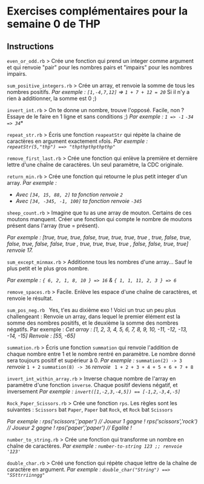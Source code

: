 Exercises complémentaires pour la semaine 0 de THP
==========

## Instructions

`even_or_odd.rb` > Crée une fonction qui prend un integer comme argument et qui renvoie "pair" pour les nombres pairs et "impairs" pour les nombres impairs.

`sum_positive_integers.rb` > Crée un array, et renvoie la somme de tous les nombres positifs.
*Par exemple :  `[1,-4,7,12]` => `1 + 7 + 12 = 20`*
Si il n'y a rien à additionner, la somme est 0 ;)

`invert_int.rb` > On te donne un nombre, trouve l'opposé. Facile, non ? Essaye de le faire en 1 ligne et sans conditions ;)
**Par exemple  :* `1 => -1` `-34 => 34`**
     
`repeat_str.rb` > Écris une fonction `reapeatStr` qui répète la chaine de caractères en argument exactement `n`fois.
*Par exemple :  `repeatStr(5,"thp") ==> "thpthpthpthpthp"`*

`remove_first_last.rb` > Crée une fonction qui enlève la première et dernière lettre d'une chaîne de caractères. Un seul paramètre, la CDC originale.

`return_min.rb` > Crée une fonction qui retourne le plus petit integer d'un array. 
*Par exemple :* 
-  *Avec  `[34, 15, 88, 2]`  ta fonction renvoie  `2`*
-  *Avec  `[34, -345, -1, 100]`  ta fonction renvoie  `-345`*

`sheep_count.rb` > Imagine que tu as une array de mouton. Certains de ces moutons manquent. Créer une fonction qui compte le nombre de moutons présent dans l'array (true = présent).

*Par exemple : 
[true, true, true, false, true, true, true, true , true, false, true, false, true, false, false, true , true, true, true, true , false, false, true, true] renvoie 17.*

`sum_except_minmax.rb` > Additionne tous les nombres d'une array... Sauf le plus petit et le plus gros nombre.

*Par exemple : `{ 6, 2, 1, 8, 10 } => 16`  & `{ 1, 1, 11, 2, 3 } => 6`*

`remove_spaces.rb` > Facile. Enlève les espace d'une chaîne de caractères, et renvoie le résultat.

`sum_pos_neg.rb ` Yes, t'es au dixième exo ! Voici un truc un peu plus challengeant : 
Renvoie un array, dans lequel le premier élément est la somme des nombres positifs, et le deuxième la somme des nombres négatifs.
Par exemple : 
*Cet array :  [1, 2, 3, 4, 5, 6, 7, 8, 9, 10, -11, -12, -13, -14, -15] 
Renvoie :  [55, -65]*

`summation.rb` > Écris une fonction `summation` qui renvoie l'addition de chaque nombre entre 1 et le nombre rentré en paramètre. Le nombre donné sera toujours positif et supérieur à 0.
*Par exemple :* 
`summation(2) -> 3` 
*renvoie* `1 + 2`
 `summation(8) -> 36`
*renvoie*  ` 1 + 2 + 3 + 4 + 5 + 6 + 7 + 8`

`invert_int_within_array.rb` > Inverse chaque nombre de l'array en paramètre d'une fonction `inverse`. Chaque positif deviens négatif, et inversement 
*Par exemple : `invert([1,-2,3,-4,5]) == [-1,2,-3,4,-5]`*

`Rock_Paper_Scissors.rb` > Crée une fonction `rps`. Les règles sont les suivantes : `Scissors` bat `Paper`, `Paper` bat `Rock`, et `Rock` bat `Scissors`

*Par exemple : 
rps('scissors','paper') // Joueur 1 gagne ! rps('scissors','rock') // Joueur 2 gagne ! rps('paper','paper') // Egalité !*

`number_to_string.rb` > Crée une fonction qui transforme un nombre en chaîne de caractères.
*Par exemple : `number-to-string 123 ;; renvoie '123'`*


`double_char.rb` > Créé une fonction qui répète chaque lettre de la chaîne de caractère en argument.
*Par exemple : `double_char("String") ==> "SSttrriinngg" `*